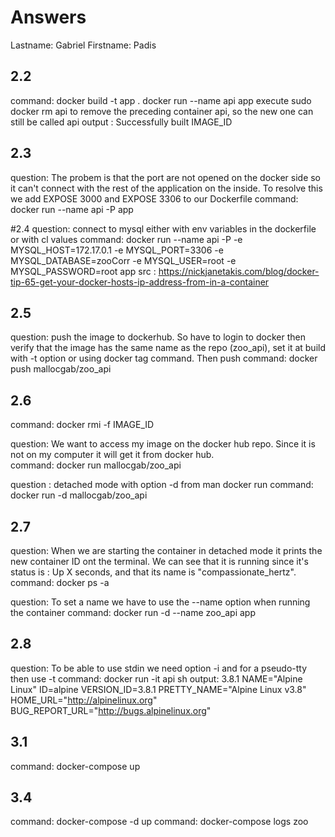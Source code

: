 # Answers

Lastname: Gabriel
Firstname: Padis

## 2.2
command: 
docker build -t app .
docker run --name api app
execute sudo docker rm api to remove the preceding container api, so the new one can still be called api
output : Successfully built IMAGE_ID

## 2.3
question: The probem is that the port are not opened on the docker side so it can't connect with the rest of the application on the inside. To resolve this we add EXPOSE 3000 and EXPOSE 3306 to our Dockerfile
command: docker run --name api -P app

#2.4
question: connect to mysql either with env variables in the dockerfile or with cl values
command: docker run --name api -P -e MYSQL_HOST=172.17.0.1 -e MYSQL_PORT=3306 -e MYSQL_DATABASE=zooCorr -e MYSQL_USER=root -e MYSQL_PASSWORD=root app
src : https://nickjanetakis.com/blog/docker-tip-65-get-your-docker-hosts-ip-address-from-in-a-container


## 2.5
question: push the image to dockerhub. So have to login to docker then verify that the image has the same name as the repo (zoo_api), set it at build with -t option or using docker tag command. Then push
command: docker push mallocgab/zoo_api

## 2.6
command: docker rmi -f IMAGE_ID

question: We want to access my image on the docker hub repo. Since it is not on my computer it will get it from docker hub.  
command: docker run mallocgab/zoo_api

question : detached mode with option -d from man docker run
command: docker run -d mallocgab/zoo_api

## 2.7
question: When we are starting the container in detached mode it prints the new container ID ont the terminal. We can see that it is running since it's status is : Up X seconds, and that its name is "compassionate_hertz".
command: docker ps -a

question: To set a name we have to use the --name option when running the container
command: docker run -d --name zoo_api app

## 2.8
question: To be able to use stdin we need option -i and for a pseudo-tty then use -t
command: docker run -it api sh
output: 3.8.1
NAME="Alpine Linux"
ID=alpine
VERSION_ID=3.8.1
PRETTY_NAME="Alpine Linux v3.8"
HOME_URL="http://alpinelinux.org"
BUG_REPORT_URL="http://bugs.alpinelinux.org"

## 3.1
command: docker-compose up

## 3.4
command: docker-compose -d up
command: docker-compose logs zoo

